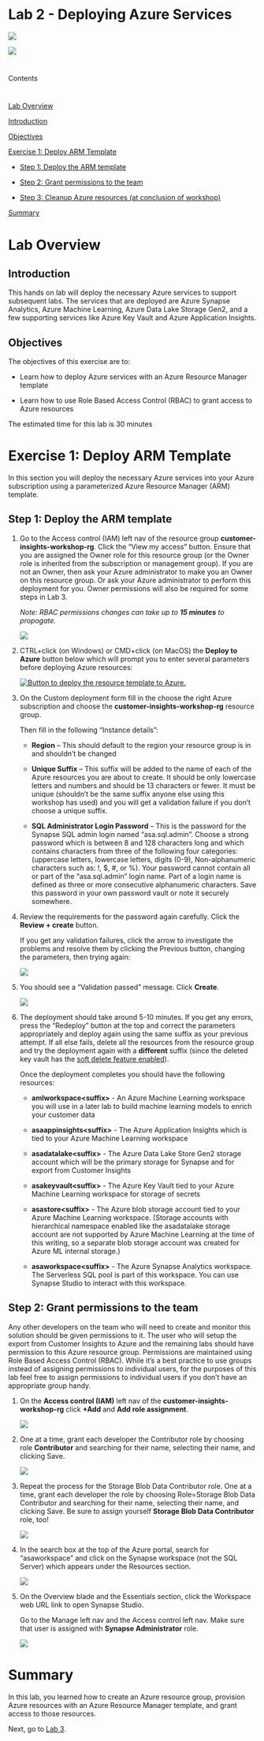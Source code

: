 # Lab 2 - Deploying Azure Services

![](images/lab02/media/image1.png)

![](images/lab02/media/image2.png)

#  

Contents

# 

[Lab Overview](#lab-overview)

[Introduction](#introduction)

[Objectives](#objectives)

[Exercise 1: Deploy ARM Template](#exercise-1-deploy-arm-template)

- [Step 1: Deploy the ARM template](#step-2-deploy-the-arm-template)

- [Step 2: Grant permissions to the team](#step-3-grant-permissions-to-the-team)

- [Step 3: Cleanup Azure resources (at conclusion of workshop)](#step-4-cleanup-azure-resources-at-conclusion-of-workshop)

[Summary](#summary)

# 

# Lab Overview

## Introduction

This hands on lab will deploy the necessary Azure services to support
subsequent labs. The services that are deployed are Azure Synapse
Analytics, Azure Machine Learning, Azure Data Lake Storage Gen2, and a
few supporting services like Azure Key Vault and Azure Application
Insights.

## Objectives

The objectives of this exercise are to:

-   Learn how to deploy Azure services with an Azure Resource Manager
    template

-   Learn how to use Role Based Access Control (RBAC) to grant access to
    Azure resources

The estimated time for this lab is 30 minutes

# Exercise 1: Deploy ARM Template

In this section you will deploy the necessary Azure services into your
Azure subscription using a parameterized Azure Resource Manager (ARM)
template.


## Step 1: Deploy the ARM template

1.  Go to the Access control (IAM) left nav of the resource group **customer-insights-workshop-rg**. Click the “View my access” button. Ensure
    that you are assigned the Owner role for this resource group (or the
    Owner role is inherited from the subscription or management group). If
    you are not an Owner, then ask your Azure administrator to make you an
    Owner on this resource group. Or ask your Azure administrator to perform
    this deployment for you. Owner permissions will also be required for some steps in Lab 3.

    _Note: RBAC permissions changes can take up to **15 minutes** to propogate._

    ![](images/lab02/media/image6.png)

1.  CTRL+click (on Windows) or CMD+click (on MacOS) the **Deploy to Azure** button below which will prompt you to
    enter several parameters before deploying Azure resources:

     [![Button to deploy the resource template to Azure.](https://aka.ms/deploytoazurebutton "Deploy the Contoso HA resources to Azure")](https://portal.azure.com/#create/Microsoft.Template/uri/https%3A%2F%2Fraw.githubusercontent.com%2FArtisConsulting%2Fcustomer-insights-azure-data-workshop%2Fmain%2FAzureSetup%2FArmTemplate.json)

1.  On the Custom deployment form fill in the choose the right Azure
    subscription and choose the **customer-insights-workshop-rg** resource group.

    Then fill in the following “Instance details”:

    -   **Region** – This should default to the region your resource group
        is in and shouldn’t be changed

    -   **Unique Suffix** – This suffix will be added to the name of each of
        the Azure resources you are about to create. It should be only
        lowercase letters and numbers and should be 13 characters or fewer.
        It must be unique (shouldn’t be the same suffix anyone else using
        this workshop has used) and you will get a validation failure if you
        don’t choose a unique suffix.

    -   **SQL Administrator Login Password** – This is the password for the
        Synapse SQL admin login named “asa.sql.admin”. Choose a strong
        password which is between 8 and 128 characters long and which
        contains characters from three of the following four categories:
        (uppercase letters, lowercase letters, digits (0-9),
        Non-alphanumeric characters such as: !, $, #, or %). Your password
        cannot contain all or part of the “asa.sql.admin” login name. Part
        of a login name is defined as three or more consecutive alphanumeric
        characters. Save this password in your own password vault or note it
        securely somewhere.

1.  Review the requirements for the password again carefully. Click the
    **Review + create** button.

    If you get any validation failures, click the arrow to investigate
    the problems and resolve them by clicking the Previous button,
    changing the parameters, then trying again:

    ![](images/lab02/media/image8.png)

1.  You should see a “Validation passed” message. Click **Create**.

    ![](images/lab02/media/image9.png)

1.  The deployment should take around 5-10 minutes. If you get any
    errors, press the “Redeploy” button at the top and correct the
    parameters appropriately and deploy again using the same suffix as
    your previous attempt. If all else fails, delete all the resources
    from the resource group and try the deployment again with a
    **different** suffix (since the deleted key vault has the [soft
    delete feature
    enabled](https://docs.microsoft.com/en-us/azure/key-vault/general/soft-delete-overview)).

    Once the deployment completes you should have the following
    resources:

    -   **amlworkspace\<suffix>** - An Azure Machine Learning workspace you
        will use in a later lab to build machine learning models to enrich
        your customer data

    -   **asaappinsights\<suffix>** - The Azure Application Insights which
        is tied to your Azure Machine Learning workspace

    -   **asadatalake\<suffix>** - The Azure Data Lake Store Gen2 storage
        account which will be the primary storage for Synapse and for export
        from Customer Insights

    -   **asakeyvault\<suffix>** - The Azure Key Vault tied to your Azure
        Machine Learning workspace for storage of secrets

    -   **asastore\<suffix>** - The Azure blob storage account tied to your
        Azure Machine Learning workspace. (Storage accounts with
        hierarchical namespace enabled like the asadatalake storage account
        are not supported by Azure Machine Learning at the time of this
        writing, so a separate blob storage account was created for Azure ML
        internal storage.)

    -   **asaworkspace\<suffix>** - The Azure Synapse Analytics workspace.
        The Serverless SQL pool is part of this workspace. You can use
        Synapse Studio to interact with this workspace.

## Step 2: Grant permissions to the team

Any other developers on the team who will need to create and monitor
this solution should be given permissions to it. The user who will setup
the export from Customer Insights to Azure and the remaining labs should
have permission to this Azure resource group. Permissions are maintained
using Role Based Access Control (RBAC). While it’s a best practice to
use groups instead of assigning permissions to individual users, for the
purposes of this lab feel free to assign permissions to individual users
if you don’t have an appropriate group handy.

1.  On the **Access control (IAM)** left nav of the
    **customer-insights-workshop-rg** click **+Add** and **Add role
    assignment**.

    ![](images/lab02/media/image10.png)

1.  One at a time, grant each developer the Contributor role by choosing
    role **Contributor** and searching for their name, selecting their name, and
    clicking Save.

    ![](images/lab02/media/image11.png)
    
1.  Repeat the process for the Storage Blob Data Contributor role. One at a
    time, grant each developer the role by choosing Role=Storage Blob Data
    Contributor and searching for their name, selecting their name, and
    clicking Save. Be sure to assign yourself **Storage Blob Data
    Contributor** role, too!

    ![](images/lab02/media/image12.png)

1.  In the search box at the top of the Azure portal,
    search for “asaworkspace” and click on the Synapse workspace (not the
    SQL Server) which appears under the Resources section.

    ![](images/lab02/media/image13.png)

1.  On the Overview blade and the Essentials section, click the Workspace
    web URL link to open Synapse Studio.

    Go to the Manage left nav and the Access control left nav. Make sure that user is assigned with **Synapse Administrator** role.

    ![](images/lab02/media/lab2-synapse.png)


# Summary

In this lab, you learned how to create an Azure resource group,
provision Azure resources with an Azure Resource Manager template, and
grant access to those resources.

Next, go to [Lab 3](lab03.md).
